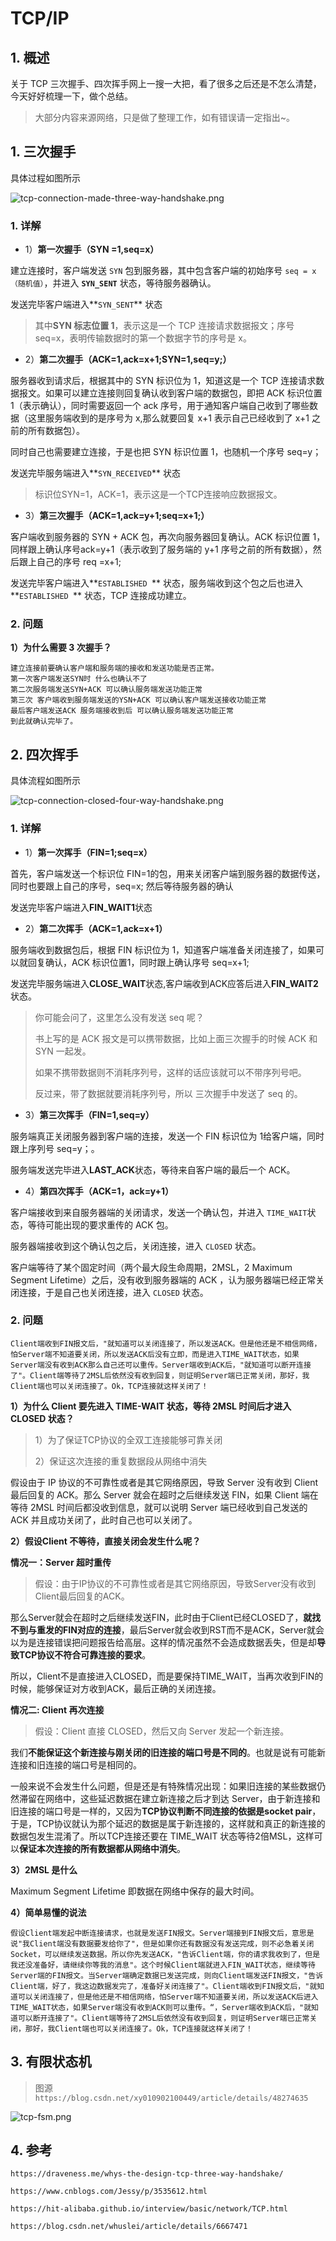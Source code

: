 # TCP/IP

## 1. 概述

关于 TCP 三次握手、四次挥手网上一搜一大把，看了很多之后还是不怎么清楚，今天好好梳理一下，做个总结。

> 大部分内容来源网络，只是做了整理工作，如有错误请一定指出~。

## 1. 三次握手

具体过程如图所示

![tcp-connection-made-three-way-handshake.png](assets/tcp-connection-made-three-way-handshake.png)

### 1. 详解

* 1）**第一次握手（SYN =1,seq=x）**

建立连接时，客户端发送 `SYN` 包到服务器，其中包含客户端的初始序号 `seq = x（随机值）`，并进入 **`SYN_SENT`** 状态，等待服务器确认。

发送完毕客户端进入**`SYN_SENT`** 状态

> 其中**SYN 标志位置 1**，表示这是一个 TCP 连接请求数据报文；序号 seq=x，表明传输数据时的第一个数据字节的序号是 x。



* 2）**第二次握手（ACK=1,ack=x+1;SYN=1,seq=y;）**

服务器收到请求后，根据其中的 SYN 标识位为 1，知道这是一个 TCP 连接请求数据报文。如果可以建立连接则回复确认收到客户端的数据包，即把 ACK 标识位置 1（表示确认），同时需要返回一个 ack 序号，用于通知客户端自己收到了哪些数据（这里服务端收到的是序号为 x,那么就要回复 x+1 表示自己已经收到了 x+1 之前的所有数据包）。

同时自己也需要建立连接，于是也把 SYN 标识位置 1，也随机一个序号 seq=y；

发送完毕服务端进入**`SYN_RECEIVED`** 状态

> 标识位SYN=1，ACK=1，表示这是一个TCP连接响应数据报文。



* 3）**第三次握手（ACK=1,ack=y+1;seq=x+1;）**

客户端收到服务器的 SYN + ACK 包，再次向服务器回复确认。ACK 标识位置 1，同样跟上确认序号ack=y+1（表示收到了服务端的 y+1 序号之前的所有数据），然后跟上自己的序号 req =x+1;

发送完毕客户端进入**`ESTABLISHED `** 状态，服务端收到这个包之后也进入**`ESTABLISHED `** 状态，TCP 连接成功建立。

### 2. 问题

**1）为什么需要 3 次握手？**

```
建立连接前要确认客户端和服务端的接收和发送功能是否正常。
第一次客户端发送SYN时 什么也确认不了
第二次服务端发送SYN+ACK 可以确认服务端发送功能正常
第三次 客户端收到服务端发送的YSN+ACK 可以确认客户端发送接收功能正常
最后客户端发送ACK 服务端接收到后 可以确认服务端发送功能正常
到此就确认完毕了。
```

## 2. 四次挥手

具体流程如图所示

![tcp-connection-closed-four-way-handshake.png](assets/tcp-connection-closed-four-way-handshake.png)

### 1. 详解

*  1）**第一次挥手（FIN=1;seq=x）**

首先，客户端发送一个标识位 FIN=1的包，用来关闭客户端到服务器的数据传送，同时也要跟上自己的序号，seq=x; 然后等待服务器的确认

发送完毕客户端进入**FIN_WAIT1**状态

* 2）**第二次挥手（ACK=1,ack=x+1）**

服务端收到数据包后，根据 FIN 标识位为 1，知道客户端准备关闭连接了，如果可以就回复确认，ACK 标识位置1，同时跟上确认序号 seq=x+1;

发送完毕服务端进入**CLOSE_WAIT**状态,客户端收到ACK应答后进入**FIN_WAIT2**状态。

> 你可能会问了，这里怎么没有发送 seq 呢？
>
> 书上写的是 ACK 报文是可以携带数据，比如上面三次握手的时候 ACK 和 SYN 一起发。
>
> 如果不携带数据则不消耗序列号，这样的话应该就可以不带序列号吧。
>
> 反过来，带了数据就要消耗序列号，所以 三次握手中发送了 seq 的。



* 3）**第三次挥手（FIN=1,seq=y）**

服务端真正关闭服务器到客户端的连接，发送一个 FIN 标识位为 1给客户端，同时跟上序列号 seq=y；。

服务端发送完毕进入**LAST_ACK**状态，等待来自客户端的最后一个 ACK。



* 4）**第四次挥手（ACK=1，ack=y+1）**

客户端接收到来自服务器端的关闭请求，发送一个确认包，并进入 `TIME_WAIT`状态，等待可能出现的要求重传的 ACK 包。

服务器端接收到这个确认包之后，关闭连接，进入 `CLOSED` 状态。

客户端等待了某个固定时间（两个最大段生命周期，2MSL，2 Maximum Segment Lifetime）之后，没有收到服务器端的 ACK ，认为服务器端已经正常关闭连接，于是自己也关闭连接，进入 `CLOSED` 状态。



### 2. 问题

```shell
Client端收到FIN报文后，"就知道可以关闭连接了，所以发送ACK。但是他还是不相信网络，怕Server端不知道要关闭，所以发送ACK后没有立即，而是进入TIME_WAIT状态，如果Server端没有收到ACK那么自己还可以重传。Server端收到ACK后，"就知道可以断开连接了"。Client端等待了2MSL后依然没有收到回复，则证明Server端已正常关闭，那好，我Client端也可以关闭连接了。Ok，TCP连接就这样关闭了！
```



**1）为什么 Client 要先进入 TIME-WAIT 状态，等待 2MSL 时间后才进入 CLOSED 状态？**

> 1）为了保证TCP协议的全双工连接能够可靠关闭
>
> 2）保证这次连接的重复数据段从网络中消失

假设由于 IP 协议的不可靠性或者是其它网络原因，导致 Server 没有收到 Client 最后回复的 ACK。那么 Server 就会在超时之后继续发送 FIN，如果 Client 端在等待 2MSL 时间后都没收到信息，就可以说明 Server 端已经收到自己发送的 ACK 并且成功关闭了，此时自己也可以关闭了。



**2）假设Client 不等待，直接关闭会发生什么呢？**

**情况一：Server 超时重传**

> 假设：由于IP协议的不可靠性或者是其它网络原因，导致Server没有收到Client最后回复的ACK。

那么Server就会在超时之后继续发送FIN，此时由于Client已经CLOSED了，**就找不到与重发的FIN对应的连接**，最后Server就会收到RST而不是ACK，Server就会以为是连接错误把问题报告给高层。这样的情况虽然不会造成数据丢失，但是却**导致TCP协议不符合可靠连接的要求**。

所以，Client不是直接进入CLOSED，而是要保持TIME_WAIT，当再次收到FIN的时候，能够保证对方收到ACK，最后正确的关闭连接。

**情况二: Client 再次连接**

> 假设：Client 直接 CLOSED，然后又向 Server 发起一个新连接。

我们**不能保证这个新连接与刚关闭的旧连接的端口号是不同的**。也就是说有可能新连接和旧连接的端口号是相同的。

一般来说不会发生什么问题，但是还是有特殊情况出现：如果旧连接的某些数据仍然滞留在网络中，这些延迟数据在建立新连接之后才到达 Server，由于新连接和旧连接的端口号是一样的，又因为**TCP协议判断不同连接的依据是socket pair**，于是，TCP协议就认为那个延迟的数据是属于新连接的，这样就和真正的新连接的数据包发生混淆了。所以TCP连接还要在 TIME_WAIT 状态等待2倍MSL，这样可以**保证本次连接的所有数据都从网络中消失**。



**3）2MSL 是什么**

Maximum Segment Lifetime 即数据在网络中保存的最大时间。



**4）简单易懂的说法**

```
假设Client端发起中断连接请求，也就是发送FIN报文。Server端接到FIN报文后，意思是说"我Client端没有数据要发给你了"，但是如果你还有数据没有发送完成，则不必急着关闭Socket，可以继续发送数据。所以你先发送ACK，"告诉Client端，你的请求我收到了，但是我还没准备好，请继续你等我的消息"。这个时候Client端就进入FIN_WAIT状态，继续等待Server端的FIN报文。当Server端确定数据已发送完成，则向Client端发送FIN报文，"告诉Client端，好了，我这边数据发完了，准备好关闭连接了"。Client端收到FIN报文后，"就知道可以关闭连接了，但是他还是不相信网络，怕Server端不知道要关闭，所以发送ACK后进入TIME_WAIT状态，如果Server端没有收到ACK则可以重传。“，Server端收到ACK后，"就知道可以断开连接了"。Client端等待了2MSL后依然没有收到回复，则证明Server端已正常关闭，那好，我Client端也可以关闭连接了。Ok，TCP连接就这样关闭了！
```

## 3. 有限状态机

> 图源`https://blog.csdn.net/xy010902100449/article/details/48274635`

![tcp-fsm.png](assets/tcp-fsm.png)



## 4. 参考

`https://draveness.me/whys-the-design-tcp-three-way-handshake/`

`https://www.cnblogs.com/Jessy/p/3535612.html`

`https://hit-alibaba.github.io/interview/basic/network/TCP.html`

`https://blog.csdn.net/whuslei/article/details/6667471`


